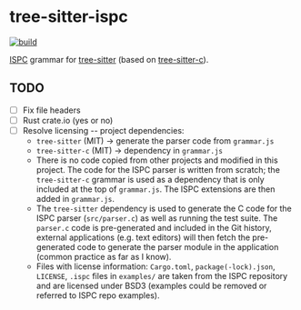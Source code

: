 tree-sitter-ispc
================

[![build](https://github.com/ispc/ispc.tree-sitter/actions/workflows/ci.yml/badge.svg)](https://github.com/ispc/ispc.tree-sitter/actions/workflows/ci.yml)

[ISPC](https://ispc.github.io/ispc.html) grammar for
[tree-sitter](https://github.com/maxbrunsfeld/tree-sitter) (based on
[tree-sitter-c](https://github.com/tree-sitter/tree-sitter-c)).

## TODO
* [ ] Fix file headers
* [ ] Rust crate.io (yes or no)
* [ ] Resolve licensing -- project dependencies:
  - `tree-sitter` (MIT)   -> generate the parser code from `grammar.js`
  - `tree-sitter-c` (MIT) -> dependency in `grammar.js`
  - There is no code copied from other projects and modified in this project.
    The code for the ISPC parser is written from scratch; the
    `tree-sitter-c` grammar is used as a dependency that is only included at the
    top of `grammar.js`.  The ISPC extensions are then added in `grammar.js`.
  - The `tree-sitter` dependency is used to generate the C code for the ISPC
    parser (`src/parser.c`) as well as running the test suite.  The `parser.c`
    code is pre-generated and included in the Git history, external applications
    (e.g. text editors) will then fetch the pre-generated code to generate the
    parser module in the application (common practice as far as I know).
  - Files with license information: `Cargo.toml`, `package(-lock).json`,
    `LICENSE`, `.ispc` files in `examples/` are taken from the ISPC repository
    and are licensed under BSD3 (examples could be removed or referred to ISPC
    repo examples).
